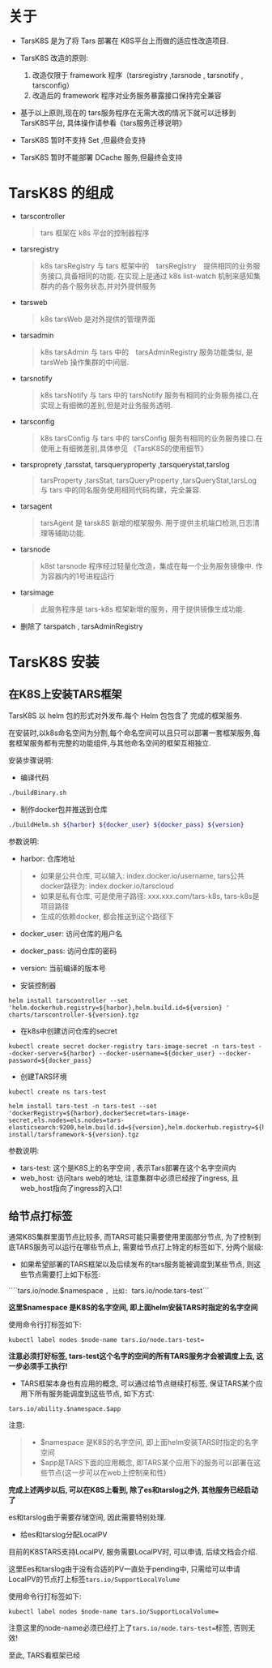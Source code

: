 # 关于

- TarsK8S 是为了将 Tars 部署在 K8S平台上而做的适应性改造项目.

- TarsK8S 改造的原则:
  1. 改造仅限于 framework 程序（tarsregistry ,tarsnode , tarsnotify , tarsconfig）
  2. 改造后的 framework 程序对业务服务暴露接口保持完全兼容
 
- 基于以上原则,现在的 tars服务程序在无需大改的情况下就可以迁移到 TarsK8S平台, 具体操作请参看《tars服务迁移说明》 

- TarsK8S 暂时不支持 Set ,但最终会支持

- TarsK8S 暂时不能部署 DCache 服务,但最终会支持

# TarsK8S 的组成

+ tarscontroller
    > tars 框架在 k8s 平台的控制器程序        
+ tarsregistry
    > k8s tarsRegistry 与 tars 框架中的　tarsRegistry　提供相同的业务服务接口,具备相同的功能. 在实现上是通过 k8s list-watch 机制来感知集群内的各个服务状态,并对外提供服务

+ tarsweb
    > k8s tarsWeb 是对外提供的管理界面

+ tarsadmin
    > k8s tarsAdmin 与 tars 中的　tarsAdminRegistry 服务功能类似, 是 tarsWeb 操作集群的中间层.

+ tarsnotify
    > k8s tarsNotify 与 tars 中的 tarsNotify 服务有相同的业务服务接口,在实现上有细微的差别,但是对业务服务透明.
              
+ tarsconfig
    > k8s tarsConfig 与 tars 中的 tarsConfig 服务有相同的业务服务接口.在使用上有细微差别,具体参见 《TarsK8S的使用细节》
                        
+ tarsproprety ,tarsstat, tarsqueryproperty ,tarsquerystat,tarslog
    > tarsProperty ,tarsStat, tarsQueryProperty ,tarsQueryStat,tarsLog 与 tars 中的同名服务使用相同代码构建，完全兼容.

+ tarsagent
  > tarsAgent 是 tarsk8S 新增的框架服务. 用于提供主机端口检测,日志清理等辅助功能.
 
+ tarsnode
    > k8st tarsnode 程序经过轻量化改造，集成在每一个业务服务镜像中. 作为容器内的1号进程运行
            
+ tarsimage
    > 此服务程序是 tars-k8s  框架新增的服务，用于提供镜像生成功能.

+ 删除了 tarspatch , tarsAdminRegistry

# TarsK8S 安装
## 在K8S上安装TARS框架
  TarsK8S 以 helm 包的形式对外发布.每个 Helm 包包含了 完成的框架服务. 

  在安装时,以k8s命名空间为分割,每个命名空间可以且只可以部署一套框架服务,每套框架服务都有完整的功能组件,与其他命名空间的框架互相独立.

安装步骤说明:
- 编译代码
```sh
./buildBinary.sh
```

- 制作docker包并推送到仓库

```sh
./buildHelm.sh ${harbor} ${docker_user} ${docker_pass} ${version} 
```

参数说明:
- harbor: 仓库地址
>- 如果是公共仓库, 可以输入: index.docker.io/username, tars公共docker路径为: index.docker.io/tarscloud
>- 如果是私有仓库, 可是使用子路径: xxx.xxx.com/tars-k8s, tars-k8s是项目路径
>- 生成的依赖docker, 都会推送到这个路径下
- docker_user: 访问仓库的用户名
- docker_pass: 访问仓库的密码
- version: 当前编译的版本号

- 安装控制器
```
helm install tarscontroller --set 'helm.dockerhub.registry=${harbor},helm.build.id=${version} ' charts/tarscontroller-${version}.tgz
```

- 在k8s中创建访问仓库的secret
```
kubectl create secret docker-registry tars-image-secret -n tars-test --docker-server=${harbor} --docker-username=${docker_user} --docker-password=${docker_pass}   
```

- 创建TARS环境
```
kubectl create ns tars-test

helm install tars-test -n tars-test --set 'dockerRegistry=${harbor},dockerSecret=tars-image-secret,els.nodes=els.nodes=tars-elasticsearch:9200,helm.build.id=${version},helm.dockerhub.registry=${harbor},web=${web_host}' install/tarsframework-${version}.tgz

```

参数说明:
- tars-test: 这个是K8S上的名字空间 , 表示Tars部署在这个名字空间内
- web_host: 访问tars web的地址, 注意集群中必须已经按了ingress, 且web_host指向了ingress的入口!

## 给节点打标签

通常K8S集群里面节点比较多, 而TARS可能只需要使用里面部分节点, 为了控制到底TARS服务可以运行在哪些节点上, 需要给节点打上特定的标签如下, 分两个层级:

- 如果希望部署的TARS框架以及后续发布的tars服务能被调度到某些节点, 则这些节点需要打上如下标签:

````tars.io/node.$namespace ```, 比如: ```tars.io/node.tars-test```

**这里$namespace 是K8S的名字空间, 即上面helm安装TARS时指定的名字空间**

使用命令行打标签如下:
```
kubectl label nodes $node-name tars.io/node.tars-test=
```

**注意必须打好标签, tars-test这个名字的空间的所有TARS服务才会被调度上去, 这一步必须手工执行!**

- TARS框架本身也有应用的概念, 可以通过给节点继续打标签, 保证TARS某个应用下所有服务能调度到这些节点, 如下方式:

```tars.io/ability.$namespace.$app ```

注意:
>- $namespace 是K8S的名字空间, 即上面helm安装TARS时指定的名字空间
>- $app是TARS下面的应用概念, 即TARS某个应用下的服务可以部署在这些节点(这一步可以在web上控制亲和性)

**完成上述两步以后, 可以在K8S上看到, 除了es和tarslog之外, 其他服务已经启动了**

es和tarslog由于需要存储空间, 因此需要特别处理.

- 给es和tarslog分配LocalPV

目前的K8STARS支持LocalPV, 服务需要LocalPV时, 可以申请, 后续文档会介绍. 

这里Ees和tarslog由于没有合适的PV一直处于pending中, 只需给可以申请LocalPV的节点打上标签```tars.io/SupportLocalVolume ```

使用命令行打标签如下:
```
kubectl label nodes $node-name tars.io/SupportLocalVolume=
```

注意这里的node-name必须已经打上了```tars.io/node.tars-test=```标签, 否则无效!

至此, TARS看框架已经
